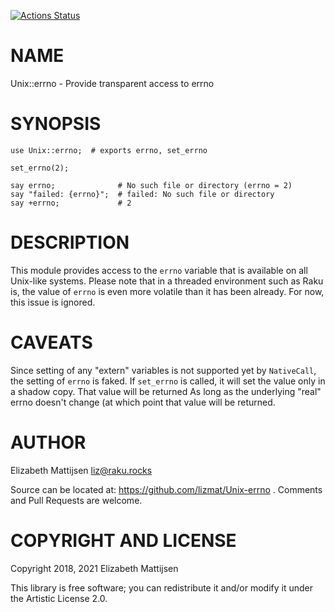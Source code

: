[![Actions Status](https://github.com/lizmat/Unix-errno/workflows/test/badge.svg)](https://github.com/lizmat/Unix-errno/actions)

NAME
====

Unix::errno - Provide transparent access to errno

SYNOPSIS
========

    use Unix::errno;  # exports errno, set_errno

    set_errno(2);

    say errno;              # No such file or directory (errno = 2)
    say "failed: {errno}";  # failed: No such file or directory
    say +errno;             # 2

DESCRIPTION
===========

This module provides access to the `errno` variable that is available on all Unix-like systems. Please note that in a threaded environment such as Raku is, the value of `errno` is even more volatile than it has been already. For now, this issue is ignored.

CAVEATS
=======

Since setting of any "extern" variables is not supported yet by `NativeCall`, the setting of `errno` is faked. If `set_errno` is called, it will set the value only in a shadow copy. That value will be returned As long as the underlying "real" errno doesn't change (at which point that value will be returned.

AUTHOR
======

Elizabeth Mattijsen <liz@raku.rocks>

Source can be located at: https://github.com/lizmat/Unix-errno . Comments and Pull Requests are welcome.

COPYRIGHT AND LICENSE
=====================

Copyright 2018, 2021 Elizabeth Mattijsen

This library is free software; you can redistribute it and/or modify it under the Artistic License 2.0.

